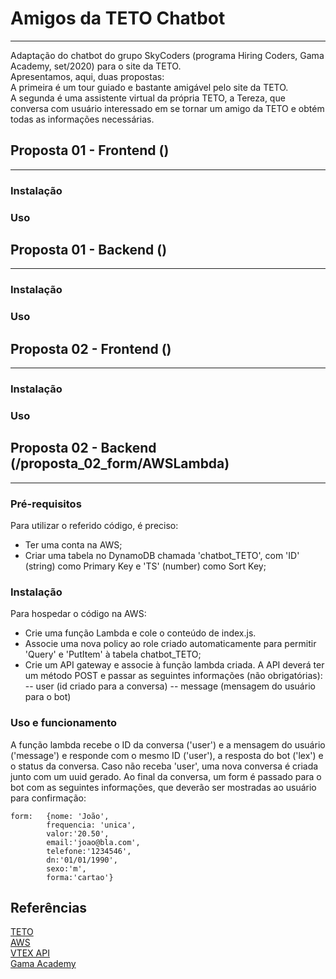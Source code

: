 # Amigos da TETO Chatbot
---
Adaptação do chatbot do grupo SkyCoders (programa Hiring Coders, Gama Academy, set/2020) para o site da TETO.  
Apresentamos, aqui, duas propostas:  
A primeira é um tour guiado e bastante amigável pelo site da TETO.  
A segunda é uma assistente virtual da própria TETO, a Tereza, que conversa com usuário interessado em se tornar um amigo da TETO e obtém todas as informações necessárias.


## Proposta 01 - Frontend ()
---
### Instalação


### Uso



## Proposta 01 - Backend ()
---
### Instalação


### Uso



## Proposta 02 - Frontend ()
---
### Instalação


### Uso



## Proposta 02 - Backend (/proposta_02_form/AWSLambda)
---

### Pré-requisitos

Para utilizar o referido código, é preciso:
- Ter uma conta na AWS;
- Criar uma tabela no DynamoDB chamada 'chatbot_TETO', com 'ID' (string) como Primary Key e 'TS' (number) como Sort Key;

### Instalação

Para hospedar o código na AWS:
- Crie uma função Lambda e cole o conteúdo de index.js.
- Associe uma nova policy ao role criado automaticamente para permitir 'Query' e 'PutItem' à tabela chatbot_TETO;
- Crie um API gateway e associe à função lambda criada. A API deverá ter um método POST e passar as seguintes informações (não obrigatórias):
-- user (id criado para a conversa)
-- message (mensagem do usuário para o bot)

### Uso e funcionamento
A função lambda recebe o ID da conversa ('user') e a mensagem do usuário ('message') e responde com o mesmo ID ('user'), a resposta do bot ('lex') e o status da conversa. Caso não receba 'user', uma nova conversa é criada junto com um uuid gerado.
Ao final da conversa, um form é passado para o bot com as seguintes informações, que deverão ser mostradas ao usuário para confirmação:
```
form:   {nome: 'João', 
        frequencia: 'unica', 
        valor:'20.50', 
        email:'joao@bla.com', 
        telefone:'1234546', 
        dn:'01/01/1990', 
        sexo:'m', 
        forma:'cartao'}
```


## Referências
[TETO](https://teto.org.br/)  
[AWS](https://aws.amazon.com/)  
[VTEX API](https://developers.vtex.com/reference/orders)  
[Gama Academy](https://gama.academy/)  
